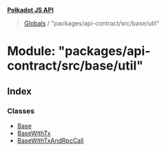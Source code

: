 **[Polkadot JS API](../README.md)**

> [Globals](../globals.md) / "packages/api-contract/src/base/util"

# Module: "packages/api-contract/src/base/util"

## Index

### Classes

* [Base](../classes/_packages_api_contract_src_base_util_.base.md)
* [BaseWithTx](../classes/_packages_api_contract_src_base_util_.basewithtx.md)
* [BaseWithTxAndRpcCall](../classes/_packages_api_contract_src_base_util_.basewithtxandrpccall.md)
